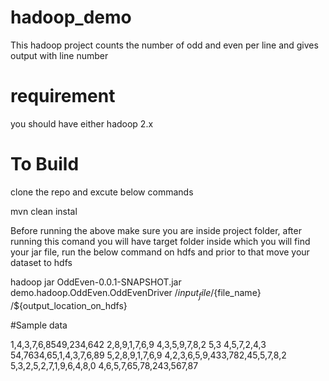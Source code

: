 # hadoop_demo
This hadoop project counts the number of odd and even per line and gives output with line number

# requirement 
you should have either hadoop 2.x 

# To Build
clone the repo and excute below commands

mvn clean instal

Before running the above make sure you are inside project folder, after running this comand you will have 
target folder inside which you will find your jar file, run the below command on hdfs and prior to that
move your dataset to hdfs 

 hadoop jar OddEven-0.0.1-SNAPSHOT.jar demo.hadoop.OddEven.OddEvenDriver /${input_file}/${file_name}  /${output_location_on_hdfs}

#Sample data

1,4,3,7,6,8549,234,642
2,8,9,1,7,6,9
4,3,5,9,7,8,2
5,3
4,5,7,2,4,3
54,7634,65,1,4,3,7,6,89
5,2,8,9,1,7,6,9
4,2,3,6,5,9,433,782,45,5,7,8,2
5,3,2,5,2,7,1,9,6,4,8,0
4,6,5,7,65,78,243,567,87





